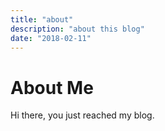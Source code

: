 ```yaml
---
title: "about"
description: "about this blog"
date: "2018-02-11"
---
```


# About Me

Hi there, you just reached my blog.
